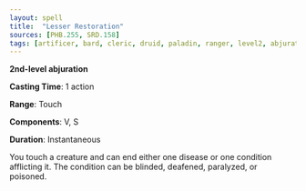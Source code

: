 ```yaml
---
layout: spell
title:  "Lesser Restoration"
sources: [PHB.255, SRD.158]
tags: [artificer, bard, cleric, druid, paladin, ranger, level2, abjuration]
---
```


**2nd-level abjuration**

**Casting Time**: 1 action

**Range**: Touch

**Components**: V, S

**Duration**: Instantaneous

You touch a creature and can end either one disease or one condition afflicting it. The condition can be blinded, deafened, paralyzed, or poisoned.
